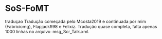 # SoS-FoMT
traduçao
Tradução começada pelo Mcosta2019 e continuada por mim (Fabriciomg), Flapjack998 e Felixiz.
Tradução quase completa, falta apenas 1000 linhas no arquivo: msg_Scr_Talk.xml.
